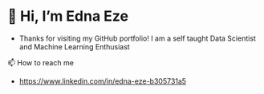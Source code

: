 # 👋 Hi, I’m Edna Eze

- Thanks for visiting my GitHub portfolio! I am a self taught Data Scientist and Machine Learning Enthusiast

📫 How to reach me
- https://www.linkedin.com/in/edna-eze-b305731a5
<!---
EdnaEze/EdnaEze is a ✨ special ✨ repository because its `README.md` (this file) appears on your GitHub profile.
You can click the Preview link to take a look at your changes.
--->
